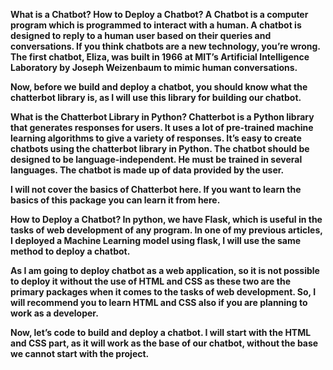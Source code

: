 <b>What is a Chatbot? How to Deploy a Chatbot?<b/>
A Chatbot is a computer program which is programmed to interact with a human. A chatbot is designed to reply to a human user based on their queries and conversations. If you think chatbots are a new technology, you’re wrong. The first chatbot, Eliza, was built in 1966 at MIT’s Artificial Intelligence Laboratory by Joseph Weizenbaum to mimic human conversations.

Now, before we build and deploy a chatbot, you should know what the chatterbot library is, as I will use this library for building our chatbot.

What is the Chatterbot Library in Python?
Chatterbot is a Python library that generates responses for users. It uses a lot of pre-trained machine learning algorithms to give a variety of responses. It’s easy to create chatbots using the chatterbot library in Python. The chatbot should be designed to be language-independent. He must be trained in several languages. The chatbot is made up of data provided by the user.

I will not cover the basics of Chatterbot here. If you want to learn the basics of this package you can learn it from here.

<b>How to Deploy a Chatbot?<b>
In python, we have Flask, which is useful in the tasks of web development of any program. In one of my previous articles, I deployed a Machine Learning model using flask, I will use the same method to deploy a chatbot.

As I am going to deploy chatbot as a web application, so it is not possible to deploy it without the use of HTML and CSS as these two are the primary packages when it comes to the tasks of web development. So, I will recommend you to learn HTML and CSS also if you are planning to work as a developer.

Now, let’s code to build and deploy a chatbot. I will start with the HTML and CSS part, as it will work as the base of our chatbot, without the base we cannot start with the project.  
